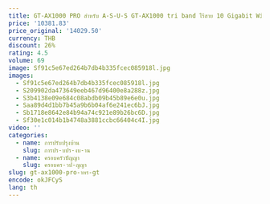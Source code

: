 ```yaml
---
title: GT-AX1000 PRO สําหรับ A-S-U-S GT-AX1000 tri band ไร้สาย 10 Gigabit WiFi 6 gaming router ขนาดใหญ่หน่วย full house ครอบคลุม
price: '10381.83'
price_original: '14029.50'
currency: THB
discount: 26%
rating: 4.5
volume: 69
image: Sf91c5e67ed264b7db4b335fcec085918l.jpg
images:
  - Sf91c5e67ed264b7db4b335fcec085918l.jpg
  - S209902da473649eeb467d96400e8a288z.jpg
  - S3b4138e09e684c08abdb09b45b89e6e0u.jpg
  - Saa89d4d1bb7b45a9b6b04af6e241ec6bJ.jpg
  - Sb1718e8642e84b94a74c921e89b26bc6D.jpg
  - Sf30e1c014b1b4748a3881ccbc66404c4I.jpg
video: ''
categories:
  - name: การปรับปรุงบ้าน
    slug: การปร-บปร-งบ-าน
  - name: ครอบครัวปัญญา
    slug: ครอบคร-วป-ญญา
slug: gt-ax1000-pro-าหร-gt
encode: okJFCyS
lang: th
---
```

  